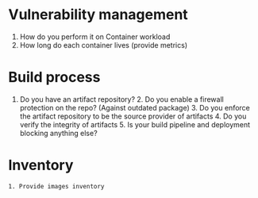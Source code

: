 # Vulnerability management
1. How do you perform it on Container workload
2. How long do each container lives (provide metrics)

# Build process
1. Do you have an artifact repository?
	2. Do you enable a firewall protection on the repo? (Against outdated package)
	3. Do you enforce the artifact repository to be the source provider of artifacts
	4. Do you verify the integrity of artifacts
	5. Is your build pipeline and deployment blocking anything else?

# Inventory
	1. Provide images inventory